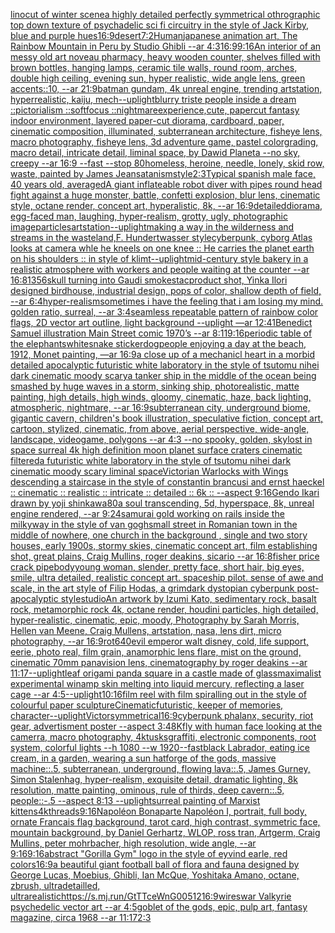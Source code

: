 [linocut of winter scene](https://www.ebank.nz/aiartgenerator?category=linocut%2520of%2520winter%2520scene)[a highly detailed perfectly symmetrical othrographic top down texture of psychadelic sci fi circuitry in the style of Jack Kirby, blue and purple hues](https://www.ebank.nz/aiartgenerator?category=a%2520highly%2520detailed%2520perfectly%2520symmetrical%2520othrographic%2520top%2520down%2520texture%2520of%2520psychadelic%2520sci%2520fi%2520circuitry%2520in%2520the%2520style%2520of%2520Jack%2520Kirby%2C%2520blue%2520and%2520purple%2520hues)[16:9](https://www.ebank.nz/aiartgenerator?category=16%3A9)[desert](https://www.ebank.nz/aiartgenerator?category=desert)[7:2](https://www.ebank.nz/aiartgenerator?category=7%3A2)[Human](https://www.ebank.nz/aiartgenerator?category=Human)[japanese animation art, The Rainbow Mountain in Peru by Studio Ghibli --ar 4:3](https://www.ebank.nz/aiartgenerator?category=japanese%2520animation%2520art%2C%2520The%2520Rainbow%2520Mountain%2520in%2520Peru%2520by%2520Studio%2520Ghibli%2520--ar%25204%3A3)[16:9](https://www.ebank.nz/aiartgenerator?category=16%3A9)[9:16](https://www.ebank.nz/aiartgenerator?category=9%3A16)[An interior of an messy old art noveau pharmacy, heavy wooden counter, shelves filled with brown bottles, hanging lamps, ceramic tile walls, round room, arches, double high ceiling, evening sun, hyper realistic, wide angle lens, green accents::10, --ar 21:9](https://www.ebank.nz/aiartgenerator?category=An%2520interior%2520of%2520an%2520messy%2520old%2520art%2520noveau%2520pharmacy%2C%2520heavy%2520wooden%2520counter%2C%2520shelves%2520filled%2520with%2520brown%2520bottles%2C%2520hanging%2520lamps%2C%2520ceramic%2520tile%2520walls%2C%2520round%2520room%2C%2520arches%2C%2520double%2520high%2520ceiling%2C%2520evening%2520sun%2C%2520hyper%2520realistic%2C%2520wide%2520angle%2520lens%2C%2520green%2520accents%3A%3A10%2C%2520--ar%252021%3A9)[batman gundam, 4k unreal engine, trending artstation, hyperrealistic, kaiju, mech](https://www.ebank.nz/aiartgenerator?category=batman%2520gundam%2C%25204k%2520unreal%2520engine%2C%2520trending%2520artstation%2C%2520hyperrealistic%2C%2520kaiju%2C%2520mech)[--uplight](https://www.ebank.nz/aiartgenerator?category=--uplight)[blurry triste people inside a dream ::pictorialism ::softfocus ::nightmare](https://www.ebank.nz/aiartgenerator?category=blurry%2520triste%2520people%2520inside%2520a%2520dream%2520%3A%3Apictorialism%2520%3A%3Asoftfocus%2520%3A%3Anightmare)[experience,](https://www.ebank.nz/aiartgenerator?category=experience%2C)[cute, papercut fantasy indoor environment, layered paper-cut diorama, cardboard, paper, cinematic composition, illuminated, subterranean architecture, fisheye lens, macro photography,  fisheye lens, 3d adventure game, pastel colorgrading, macro detail, intricate detail, liminal space, by Dawid Planeta --no sky, creepy --ar 16:9 --fast --stop 80](https://www.ebank.nz/aiartgenerator?category=cute%2C%2520papercut%2520fantasy%2520indoor%2520environment%2C%2520layered%2520paper-cut%2520diorama%2C%2520cardboard%2C%2520paper%2C%2520cinematic%2520composition%2C%2520illuminated%2C%2520subterranean%2520architecture%2C%2520fisheye%2520lens%2C%2520macro%2520photography%2C%2520%2520fisheye%2520lens%2C%25203d%2520adventure%2520game%2C%2520pastel%2520colorgrading%2C%2520macro%2520detail%2C%2520intricate%2520detail%2C%2520liminal%2520space%2C%2520by%2520Dawid%2520Planeta%2520--no%2520sky%2C%2520creepy%2520--ar%252016%3A9%2520--fast%2520--stop%252080)[homeless, heroine, needle, lonely, skid row, waste, painted by James Jean](https://www.ebank.nz/aiartgenerator?category=homeless%2C%2520heroine%2C%2520needle%2C%2520lonely%2C%2520skid%2520row%2C%2520waste%2C%2520painted%2520by%2520James%2520Jean)[satanism](https://www.ebank.nz/aiartgenerator?category=satanism)[style](https://www.ebank.nz/aiartgenerator?category=style)[2:3](https://www.ebank.nz/aiartgenerator?category=2%3A3)[Typical spanish male face, 40 years old, averaged](https://www.ebank.nz/aiartgenerator?category=Typical%2520spanish%2520male%2520face%2C%252040%2520years%2520old%2C%2520averaged)[A giant inflateable robot diver with pipes round head fight against a huge monster, battle, confetti explosion, blur lens, cinematic style, octane render, concept art, hyperalistic, 8k, --ar 16:9](https://www.ebank.nz/aiartgenerator?category=A%2520giant%2520inflateable%2520robot%2520diver%2520with%2520pipes%2520round%2520head%2520fight%2520against%2520a%2520huge%2520monster%2C%2520battle%2C%2520confetti%2520explosion%2C%2520blur%2520lens%2C%2520cinematic%2520style%2C%2520octane%2520render%2C%2520concept%2520art%2C%2520hyperalistic%2C%25208k%2C%2520--ar%252016%3A9)[detailed](https://www.ebank.nz/aiartgenerator?category=detailed)[diorama, egg-faced man, laughing, hyper-realism, grotty, ugly, photographic image](https://www.ebank.nz/aiartgenerator?category=diorama%2C%2520egg-faced%2520man%2C%2520laughing%2C%2520hyper-realism%2C%2520grotty%2C%2520ugly%2C%2520photographic%2520image)[](https://www.ebank.nz/aiartgenerator?category=)[particles](https://www.ebank.nz/aiartgenerator?category=particles)[artstation](https://www.ebank.nz/aiartgenerator?category=artstation)[--uplight](https://www.ebank.nz/aiartgenerator?category=--uplight)[making a way in the wilderness and streams in the wasteland,F. Hundertwasser style](https://www.ebank.nz/aiartgenerator?category=making%2520a%2520way%2520in%2520the%2520wilderness%2520and%2520streams%2520in%2520the%2520wasteland%2CF.%2520Hundertwasser%2520style)[cyberpunk, cyborg Atlas looks at camera whle he kneels on one knee :: He carries the planet earth on his shoulders :: in style of klimt](https://www.ebank.nz/aiartgenerator?category=cyberpunk%2C%2520cyborg%2520Atlas%2520looks%2520at%2520camera%2520whle%2520he%2520kneels%2520on%2520one%2520knee%2520%3A%3A%2520He%2520carries%2520the%2520planet%2520earth%2520on%2520his%2520shoulders%2520%3A%3A%2520in%2520style%2520of%2520klimt)[--uplight](https://www.ebank.nz/aiartgenerator?category=--uplight)[mid-century style bakery in a realistic atmosphere with workers and people waiting at the counter --ar 16:8](https://www.ebank.nz/aiartgenerator?category=mid-century%2520style%2520bakery%2520in%2520a%2520realistic%2520atmosphere%2520with%2520workers%2520and%2520people%2520waiting%2520at%2520the%2520counter%2520--ar%252016%3A8)[1](https://www.ebank.nz/aiartgenerator?category=1)[356](https://www.ebank.nz/aiartgenerator?category=356)[skull turning into Gaudi smokestac](https://www.ebank.nz/aiartgenerator?category=skull%2520turning%2520into%2520Gaudi%2520smokestac)[product shot, Yinka Ilori designed birdhouse, industrial design, pops of color, shallow depth of field, --ar 6:4](https://www.ebank.nz/aiartgenerator?category=product%2520shot%2C%2520Yinka%2520Ilori%2520designed%2520birdhouse%2C%2520industrial%2520design%2C%2520pops%2520of%2520color%2C%2520shallow%2520depth%2520of%2520field%2C%2520--ar%25206%3A4)[hyper-realism](https://www.ebank.nz/aiartgenerator?category=hyper-realism)[sometimes i have the feeling that i am losing my mind. golden ratio, surreal, --ar 3:4](https://www.ebank.nz/aiartgenerator?category=sometimes%2520i%2520have%2520the%2520feeling%2520that%2520i%2520am%2520losing%2520my%2520mind.%2520golden%2520ratio%2C%2520surreal%2C%2520--ar%25203%3A4)[seamless repeatable pattern of rainbow color flags, 2D vector art outline, light background --uplight —ar 12:41](https://www.ebank.nz/aiartgenerator?category=seamless%2520repeatable%2520pattern%2520of%2520rainbow%2520color%2520flags%2C%25202D%2520vector%2520art%2520outline%2C%2520light%2520background%2520--uplight%2520%E2%80%94ar%252012%3A41)[Benedict Samuel illustration Main Street comic 1970’s --ar 8:11](https://www.ebank.nz/aiartgenerator?category=Benedict%2520Samuel%2520illustration%2520Main%2520Street%2520comic%25201970%E2%80%99s%2520--ar%25208%3A11)[9:16](https://www.ebank.nz/aiartgenerator?category=9%3A16)[periodic table of the elephants](https://www.ebank.nz/aiartgenerator?category=periodic%2520table%2520of%2520the%2520elephants)[white](https://www.ebank.nz/aiartgenerator?category=white)[snake sticker](https://www.ebank.nz/aiartgenerator?category=snake%2520sticker)[dog](https://www.ebank.nz/aiartgenerator?category=dog)[people enjoying a day at the beach, 1912, Monet painting, —ar 16:9](https://www.ebank.nz/aiartgenerator?category=people%2520enjoying%2520a%2520day%2520at%2520the%2520beach%2C%25201912%2C%2520Monet%2520painting%2C%2520%E2%80%94ar%252016%3A9)[a close up of a mechanicl heart in a morbid detailed apocalyptic futuristic white laboratory in the style of tsutomu nihei dark cinematic moody scary](https://www.ebank.nz/aiartgenerator?category=a%2520close%2520up%2520of%2520a%2520mechanicl%2520heart%2520in%2520a%2520morbid%2520detailed%2520apocalyptic%2520futuristic%2520white%2520laboratory%2520in%2520the%2520style%2520of%2520tsutomu%2520nihei%2520dark%2520cinematic%2520moody%2520scary)[a tanker ship in the middle of the ocean being smashed by huge waves in a storm, sinking ship,  photorealistic, matte painting, high details, high winds, gloomy, cinematic, haze, back lighting, atmospheric, nightmare, --ar 16:9](https://www.ebank.nz/aiartgenerator?category=a%2520tanker%2520ship%2520in%2520the%2520middle%2520of%2520the%2520ocean%2520being%2520smashed%2520by%2520huge%2520waves%2520in%2520a%2520storm%2C%2520sinking%2520ship%2C%2520%2520photorealistic%2C%2520matte%2520painting%2C%2520high%2520details%2C%2520high%2520winds%2C%2520gloomy%2C%2520cinematic%2C%2520haze%2C%2520back%2520lighting%2C%2520atmospheric%2C%2520nightmare%2C%2520--ar%252016%3A9)[subterranean city, underground biome, gigantic cavern, children's book illustration, speculative fiction, concept art, cartoon, stylized, cinematic, from above, aerial perspective, wide-angle, landscape, videogame, polygons  --ar 4:3 --no spooky, golden, sky](https://www.ebank.nz/aiartgenerator?category=subterranean%2520city%2C%2520underground%2520biome%2C%2520gigantic%2520cavern%2C%2520children%27s%2520book%2520illustration%2C%2520speculative%2520fiction%2C%2520concept%2520art%2C%2520cartoon%2C%2520stylized%2C%2520cinematic%2C%2520from%2520above%2C%2520aerial%2520perspective%2C%2520wide-angle%2C%2520landscape%2C%2520videogame%2C%2520polygons%2520%2520--ar%25204%3A3%2520--no%2520spooky%2C%2520golden%2C%2520sky)[lost in space surreal 4k high definition moon planet surface craters cinematic filtered](https://www.ebank.nz/aiartgenerator?category=lost%2520in%2520space%2520surreal%25204k%2520high%2520definition%2520moon%2520planet%2520surface%2520craters%2520cinematic%2520filtered)[a futuristic white laboratory in the style of tsutomu nihei dark cinematic moody scary liminal space](https://www.ebank.nz/aiartgenerator?category=a%2520futuristic%2520white%2520laboratory%2520in%2520the%2520style%2520of%2520tsutomu%2520nihei%2520dark%2520cinematic%2520moody%2520scary%2520liminal%2520space)[Victorian Warlocks with Wings descending a staircase in the style of constantin brancusi and ernst haeckel :: cinematic :: realistic :: intricate :: detailed :: 6k :: --aspect 9:16](https://www.ebank.nz/aiartgenerator?category=Victorian%2520Warlocks%2520with%2520Wings%2520descending%2520a%2520staircase%2520in%2520the%2520style%2520of%2520constantin%2520brancusi%2520and%2520ernst%2520haeckel%2520%3A%3A%2520cinematic%2520%3A%3A%2520realistic%2520%3A%3A%2520intricate%2520%3A%3A%2520detailed%2520%3A%3A%25206k%2520%3A%3A%2520--aspect%25209%3A16)[Gendo Ikari drawn by yoji shinkawa](https://www.ebank.nz/aiartgenerator?category=Gendo%2520Ikari%2520drawn%2520by%2520yoji%2520shinkawa)[80](https://www.ebank.nz/aiartgenerator?category=80)[a soul transcending, 5d, hyperspace, 8k, unreal engine rendered, --ar 9:24](https://www.ebank.nz/aiartgenerator?category=a%2520soul%2520transcending%2C%25205d%2C%2520hyperspace%2C%25208k%2C%2520unreal%2520engine%2520rendered%2C%2520--ar%25209%3A24)[samurai gold working on rails inside the milkyway in the style of van gogh](https://www.ebank.nz/aiartgenerator?category=samurai%2520gold%2520working%2520on%2520rails%2520inside%2520the%2520milkyway%2520in%2520the%2520style%2520of%2520van%2520gogh)[small street in Romanian town in the middle of nowhere, one church in the background , single and two story houses, early 1900s, stormy skies, cinematic concept art, film establishing shot, great plains, Craig Mullins, roger deakins, sicario --ar 16:8](https://www.ebank.nz/aiartgenerator?category=small%2520street%2520in%2520Romanian%2520town%2520in%2520the%2520middle%2520of%2520nowhere%2C%2520one%2520church%2520in%2520the%2520background%2520%2C%2520single%2520and%2520two%2520story%2520houses%2C%2520early%25201900s%2C%2520stormy%2520skies%2C%2520cinematic%2520concept%2520art%2C%2520film%2520establishing%2520shot%2C%2520great%2520plains%2C%2520Craig%2520Mullins%2C%2520roger%2520deakins%2C%2520sicario%2520--ar%252016%3A8)[fisher price crack pipe](https://www.ebank.nz/aiartgenerator?category=fisher%2520price%2520crack%2520pipe)[body](https://www.ebank.nz/aiartgenerator?category=body)[young woman, slender, pretty face, short hair, big eyes, smile, ultra detailed, realistic concept art. spaceship pilot. sense of awe and scale, in the art style of Filip Hodas, a grimdark dystopian cyberpunk post-apocalyptic style](https://www.ebank.nz/aiartgenerator?category=young%2520woman%2C%2520slender%2C%2520pretty%2520face%2C%2520short%2520hair%2C%2520big%2520eyes%2C%2520smile%2C%2520ultra%2520detailed%2C%2520realistic%2520concept%2520art.%2520spaceship%2520pilot.%2520sense%2520of%2520awe%2520and%2520scale%2C%2520in%2520the%2520art%2520style%2520of%2520Filip%2520Hodas%2C%2520a%2520grimdark%2520dystopian%2520cyberpunk%2520post-apocalyptic%2520style)[studio](https://www.ebank.nz/aiartgenerator?category=studio)[An artwork by Izumi Kato, sedimentary rock, basalt rock, metamorphic rock 4k, octane render, houdini particles, high detailed, hyper-realistic, cinematic, epic, moody, Photography by Sarah Morris, Hellen van Meene, Craig Mullens, artstation, nasa, lens dirt, micro photography, --ar 16:9](https://www.ebank.nz/aiartgenerator?category=An%2520artwork%2520by%2520Izumi%2520Kato%2C%2520sedimentary%2520rock%2C%2520basalt%2520rock%2C%2520metamorphic%2520rock%25204k%2C%2520octane%2520render%2C%2520houdini%2520particles%2C%2520high%2520detailed%2C%2520hyper-realistic%2C%2520cinematic%2C%2520epic%2C%2520moody%2C%2520Photography%2520by%2520Sarah%2520Morris%2C%2520Hellen%2520van%2520Meene%2C%2520Craig%2520Mullens%2C%2520artstation%2C%2520nasa%2C%2520lens%2520dirt%2C%2520micro%2520photography%2C%2520--ar%252016%3A9)[rot](https://www.ebank.nz/aiartgenerator?category=rot)[640](https://www.ebank.nz/aiartgenerator?category=640)[evil emperor walt disney, cold, life support, eerie, photo real, film grain, anamorphic lens flare, mist on the ground, cinematic 70mm panavision lens, cinematography by roger deakins --ar 11:17](https://www.ebank.nz/aiartgenerator?category=evil%2520emperor%2520walt%2520disney%2C%2520cold%2C%2520life%2520support%2C%2520eerie%2C%2520photo%2520real%2C%2520film%2520grain%2C%2520anamorphic%2520lens%2520flare%2C%2520mist%2520on%2520the%2520ground%2C%2520cinematic%252070mm%2520panavision%2520lens%2C%2520cinematography%2520by%2520roger%2520deakins%2520--ar%252011%3A17)[--uplight](https://www.ebank.nz/aiartgenerator?category=--uplight)[leaf origami panda square in a castle made of glass](https://www.ebank.nz/aiartgenerator?category=leaf%2520origami%2520panda%2520square%2520in%2520a%2520castle%2520made%2520of%2520glass)[maximalist experimental winamp skin melting into liquid mercury, reflecting a laser cage --ar 4:5](https://www.ebank.nz/aiartgenerator?category=maximalist%2520experimental%2520winamp%2520skin%2520melting%2520into%2520liquid%2520mercury%2C%2520reflecting%2520a%2520laser%2520cage%2520--ar%25204%3A5)[--uplight](https://www.ebank.nz/aiartgenerator?category=--uplight)[10:16](https://www.ebank.nz/aiartgenerator?category=10%3A16)[film reel with film spiralling out in the style of colourful paper sculpture](https://www.ebank.nz/aiartgenerator?category=film%2520reel%2520with%2520film%2520spiralling%2520out%2520in%2520the%2520style%2520of%2520colourful%2520paper%2520sculpture)[Cinematic](https://www.ebank.nz/aiartgenerator?category=Cinematic)[futuristic, keeper of memories, character](https://www.ebank.nz/aiartgenerator?category=futuristic%2C%2520keeper%2520of%2520memories%2C%2520character)[--uplight](https://www.ebank.nz/aiartgenerator?category=--uplight)[Victor](https://www.ebank.nz/aiartgenerator?category=Victor)[symmetrical](https://www.ebank.nz/aiartgenerator?category=symmetrical)[16:9](https://www.ebank.nz/aiartgenerator?category=16%3A9)[cyberpunk phalanx, security, riot gear, advertisment poster --aspect 3:4](https://www.ebank.nz/aiartgenerator?category=cyberpunk%2520phalanx%2C%2520security%2C%2520riot%2520gear%2C%2520advertisment%2520poster%2520--aspect%25203%3A4)[8K](https://www.ebank.nz/aiartgenerator?category=8K)[fly with human face looking at the camerra, macro photography, 4k](https://www.ebank.nz/aiartgenerator?category=fly%2520with%2520human%2520face%2520looking%2520at%2520the%2520camerra%2C%2520macro%2520photography%2C%25204k)[tusks](https://www.ebank.nz/aiartgenerator?category=tusks)[graffiti, electronic components, root system, colorful lights  --h 1080 --w 1920](https://www.ebank.nz/aiartgenerator?category=graffiti%2C%2520electronic%2520components%2C%2520root%2520system%2C%2520colorful%2520lights%2520%2520--h%25201080%2520--w%25201920)[--fast](https://www.ebank.nz/aiartgenerator?category=--fast)[black Labrador, eating ice cream, in a garden, wearing a sun hat](https://www.ebank.nz/aiartgenerator?category=black%2520Labrador%2C%2520eating%2520ice%2520cream%2C%2520in%2520a%2520garden%2C%2520wearing%2520a%2520sun%2520hat)[forge of the gods, massive machine::.5, subterranean, underground, flowing lava::.5, James Gurney, Simon Stalenhag, hyper-realism, exquisite detail, dramatic lighting, 8k resolution, matte painting, ominous, rule of thirds, deep cavern::.5, people::-.5 --aspect 8:13 --uplight](https://www.ebank.nz/aiartgenerator?category=forge%2520of%2520the%2520gods%2C%2520massive%2520machine%3A%3A.5%2C%2520subterranean%2C%2520underground%2C%2520flowing%2520lava%3A%3A.5%2C%2520James%2520Gurney%2C%2520Simon%2520Stalenhag%2C%2520hyper-realism%2C%2520exquisite%2520detail%2C%2520dramatic%2520lighting%2C%25208k%2520resolution%2C%2520matte%2520painting%2C%2520ominous%2C%2520rule%2520of%2520thirds%2C%2520deep%2520cavern%3A%3A.5%2C%2520people%3A%3A-.5%2520--aspect%25208%3A13%2520--uplight)[surreal painting of Marxist kittens](https://www.ebank.nz/aiartgenerator?category=surreal%2520painting%2520of%2520Marxist%2520kittens)[4k](https://www.ebank.nz/aiartgenerator?category=4k)[threads](https://www.ebank.nz/aiartgenerator?category=threads)[9:16](https://www.ebank.nz/aiartgenerator?category=9%3A16)[Napoléon Bonaparte Napoléon I, portrait, full body, ornate Francais flag background, tarot card, high contrast, symmetric face, mountain background, by Daniel Gerhartz, WLOP, ross tran, Artgerm, Craig Mullins, peter mohrbacher, high resolution, wide angle, --ar 9:16](https://www.ebank.nz/aiartgenerator?category=Napol%C3%A9on%2520Bonaparte%2520Napol%C3%A9on%2520I%2C%2520portrait%2C%2520full%2520body%2C%2520ornate%2520Francais%2520flag%2520background%2C%2520tarot%2520card%2C%2520high%2520contrast%2C%2520symmetric%2520face%2C%2520mountain%2520background%2C%2520by%2520Daniel%2520Gerhartz%2C%2520WLOP%2C%2520ross%2520tran%2C%2520Artgerm%2C%2520Craig%2520Mullins%2C%2520peter%2520mohrbacher%2C%2520high%2520resolution%2C%2520wide%2520angle%2C%2520--ar%25209%3A16)[9:16](https://www.ebank.nz/aiartgenerator?category=9%3A16)[abstract "Gorilla Gym" logo in the style of eyvind earle, red colors](https://www.ebank.nz/aiartgenerator?category=abstract%2520%22Gorilla%2520Gym%22%2520logo%2520in%2520the%2520style%2520of%2520eyvind%2520earle%2C%2520red%2520colors)[16:9](https://www.ebank.nz/aiartgenerator?category=16%3A9)[a beautiful giant football ball of flora and fauna designed by George Lucas, Moebius, Ghibli, Ian McQue, Yoshitaka Amano, octane, zbrush, ultradetailled, ultrarealistic](https://www.ebank.nz/aiartgenerator?category=a%2520beautiful%2520giant%2520football%2520ball%2520of%2520flora%2520and%2520fauna%2520designed%2520by%2520George%2520Lucas%2C%2520Moebius%2C%2520Ghibli%2C%2520Ian%2520McQue%2C%2520Yoshitaka%2520Amano%2C%2520octane%2C%2520zbrush%2C%2520ultradetailled%2C%2520ultrarealistic)[<https://s.mj.run/GtTTceWnG00>](https://www.ebank.nz/aiartgenerator?category=%3Chttps%3A//s.mj.run/GtTTceWnG00%3E)[512](https://www.ebank.nz/aiartgenerator?category=512)[16:9](https://www.ebank.nz/aiartgenerator?category=16%3A9)[wires](https://www.ebank.nz/aiartgenerator?category=wires)[war Valkyrie psychedelic vector art --ar 4:5](https://www.ebank.nz/aiartgenerator?category=war%2520Valkyrie%2520psychedelic%2520vector%2520art%2520--ar%25204%3A5)[goblet of the gods, epic, pulp art, fantasy magazine, circa 1968 --ar 11:17](https://www.ebank.nz/aiartgenerator?category=goblet%2520of%2520the%2520gods%2C%2520epic%2C%2520pulp%2520art%2C%2520fantasy%2520magazine%2C%2520circa%25201968%2520--ar%252011%3A17)[2:3](https://www.ebank.nz/aiartgenerator?category=2%3A3)